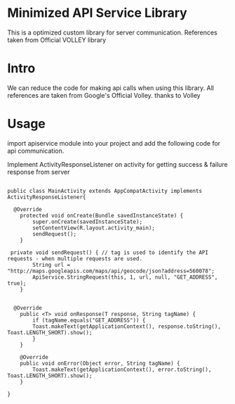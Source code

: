 # Minimized API Service Library
  This is a optimized custom library for server communication. References taken from Official VOLLEY library
  
  
# Intro
  We can reduce the code for making api calls when using this library. All references are taken from Google's Official Volley.
  thanks to Volley
  
# Usage

import apiservice module into your project and add the following code for api communication.

Implement ActivityResponseListener on activity for getting success & failure response from server

```

public class MainActivity extends AppCompatActivity implements ActivityResponseListener{

  @Override
    protected void onCreate(Bundle savedInstanceState) {
        super.onCreate(savedInstanceState);
        setContentView(R.layout.activity_main);
        sendRequest();
    }

 private void sendRequest() { // tag is used to identify the API requests - when multiple requests are used.
        String url = "http://maps.googleapis.com/maps/api/geocode/json?address=560078";
        ApiService.StringRequest(this, 1, url, null, "GET_ADDRESS", true);
    }
    
    
  @Override
    public <T> void onResponse(T response, String tagName) {
        if (tagName.equals("GET_ADDRESS")) {
        Toast.makeText(getApplicationContext(), response.toString(), Toast.LENGTH_SHORT).show();
        }
    }

    @Override
    public void onError(Object error, String tagName) {
        Toast.makeText(getApplicationContext(), error.toString(), Toast.LENGTH_SHORT).show();
    }
    
}



```

  
  
 
  
